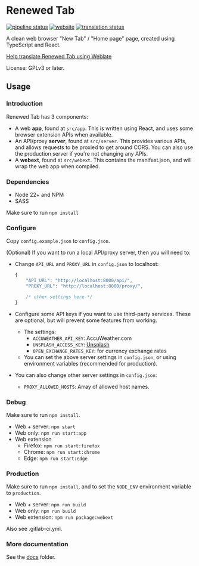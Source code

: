 # Renewed Tab

[![pipeline status](https://gitlab.com/renewedtab/renewedtab/badges/master/pipeline.svg)](https://gitlab.com/renewedtab/renewedtab/-/commits/master) [![website](https://img.shields.io/badge/Try_It-Online-blue)](https://web.renewedtab.com/) <a href="https://hosted.weblate.org/engage/renewed-tab/">
[![translation status](https://hosted.weblate.org/widget/renewed-tab/svg-badge.svg)](https://renewedtab.com/blog/2023/04/02/translating-renewed-tab/)

A clean web browser "New Tab" / "Home page" page, created using TypeScript and React.

[Help translate Renewed Tab using Weblate](https://renewedtab.com/blog/2023/04/02/translating-renewed-tab/)

License: GPLv3 or later.

## Usage

### Introduction

Renewed Tab has 3 components:

* A web **app**, found at `src/app`. This is written using React, and
  uses some browser extension APIs when available.
* An API/proxy **server**, found at `src/server`.
  This provides various APIs, and allows requests to be proxied to get
  around CORS. You can also use the production server if you're not changing
  any APIs.
* A **webext**, found at `src/webext`. This contains the manifest.json,
  and will wrap the web app when compiled.

### Dependencies

* Node 22+ and NPM
* SASS

Make sure to run `npm install`

### Configure

Copy `config.example.json` to `config.json`.

(Optional) If you want to run a local API/proxy server, then you will need to:

* Change `API_URL` and `PROXY_URL` in `config.json` to localhost:


	```js
	{
		"API_URL": "http://localhost:8000/api/",
		"PROXY_URL": "http://localhost:8000/proxy/",

		/* other settings here */
	}
	```

* Configure some API keys if you want to use third-party services.
  These are optional, but will prevent some features from working.
	* The settings:
		* `ACCUWEATHER_API_KEY`: AccuWeather.com
		* `UNSPLASH_ACCESS_KEY`: [Unsplash](https://unsplash.com/oauth/applications)
		* `OPEN_EXCHANGE_RATES_KEY`: for currency exchange rates
	* You can set the above server settings in `config.json`, or using
	  environment variables (recommended for production).

* You can also change other server settings in `config.json`:
	* `PROXY_ALLOWED_HOSTS`: Array of allowed host names.

### Debug

Make sure to run `npm install`.

* Web + server: `npm start`
* Web only: `npm run start:app`
* Web extension
	* Firefox: `npm run start:firefox`
	* Chrome: `npm run start:chrome`
	* Edge: `npm run start:edge`

### Production

Make sure to run `npm install`, and to set the `NODE_ENV` environment
variable to `production`.

* Web + server: `npm run build`
* Web only: `npm run build`
* Web extension: `npm run package:webext`

Also see .gitlab-ci.yml.

### More documentation

See the [docs](docs) folder.
